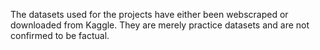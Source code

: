 The datasets used for the projects have either been webscraped or downloaded from Kaggle. They are merely practice datasets and are not confirmed to be factual.
